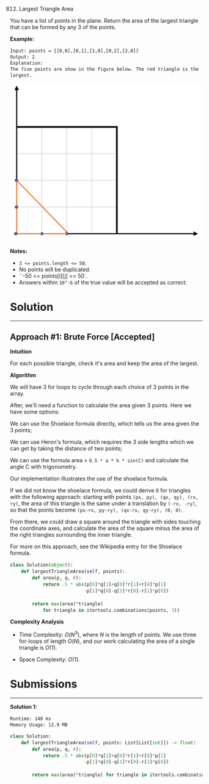 812. Largest Triangle Area

You have a list of points in the plane. Return the area of the largest triangle that can be formed by any 3 of the points.

**Example:**
```
Input: points = [[0,0],[0,1],[1,0],[0,2],[2,0]]
Output: 2
Explanation: 
The five points are show in the figure below. The red triangle is the largest.
```
![812_1027.png](img/812_1027.png)

**Notes:**

* `3 <= points.length <= 50`.
* No points will be duplicated.
* ``-50 <= points[i][j] <= 50`.
* Answers within `10^-6` of the true value will be accepted as correct.

# Solution
---
## Approach #1: Brute Force [Accepted]
**Intuition**

For each possible triangle, check it's area and keep the area of the largest.

**Algorithm**

We will have 3 for loops to cycle through each choice of 3 points in the array.

After, we'll need a function to calculate the area given 3 points. Here we have some options:

We can use the Shoelace formula directly, which tells us the area given the 3 points;

We can use Heron's formula, which requires the 3 side lengths which we can get by taking the distance of two points;

We can use the formula area = `0.5 * a * b * sin(C)` and calculate the angle C with trigonometry.

Our implementation illustrates the use of the shoelace formula.

If we did not know the shoelace formula, we could derive it for triangles with the following approach: starting with points `(px, py), (qx, qy), (rx, ry)`, the area of this triangle is the same under a translation by `(-rx, -ry)`, so that the points become `(px-rx, py-ry), (qx-rx, qy-ry), (0, 0)`.

From there, we could draw a square around the triangle with sides touching the coordinate axes, and calculate the area of the square minus the area of the right triangles surrounding the inner triangle.

For more on this approach, see the Wikipedia entry for the Shoelace formula.

```python
class Solution(object):
    def largestTriangleArea(self, points):
        def area(p, q, r):
            return .5 * abs(p[0]*q[1]+q[0]*r[1]+r[0]*p[1]
                           -p[1]*q[0]-q[1]*r[0]-r[1]*p[0])

        return max(area(*triangle)
            for triangle in itertools.combinations(points, 3))
```

**Complexity Analysis**

* Time Complexity: $O(N^3)$, where $N$ is the length of points. We use three for-loops of length $O(N)$, and our work calculating the area of a single triangle is $O(1)$.

* Space Complexity: $O(1)$.

# Submissions
---
**Solution 1:**
```
Runtime: 148 ms
Memory Usage: 12.9 MB
```
```python
class Solution:
    def largestTriangleArea(self, points: List[List[int]]) -> float:
        def area(p, q, r):
            return .5 * abs(p[0]*q[1]+q[0]*r[1]+r[0]*p[1]
                           -p[1]*q[0]-q[1]*r[0]-r[1]*p[0])

        return max(area(*triangle) for triangle in itertools.combinations(points, 3))
```
